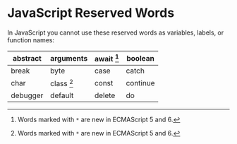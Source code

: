 # JavaScript Reserved Words

In JavaScript you cannot use these reserved words as variables, labels, or function names:

| abstract | arguments  | await [^*] | boolean  |
| -------- | ---------- | ---------- | -------- |
| break    | byte       | case       | catch    |
| char     | class [^*] | const      | continue |
| debugger | default    | delete     | do       |

[^*]: Words marked with `*` are new in ECMAScript 5 and 6.